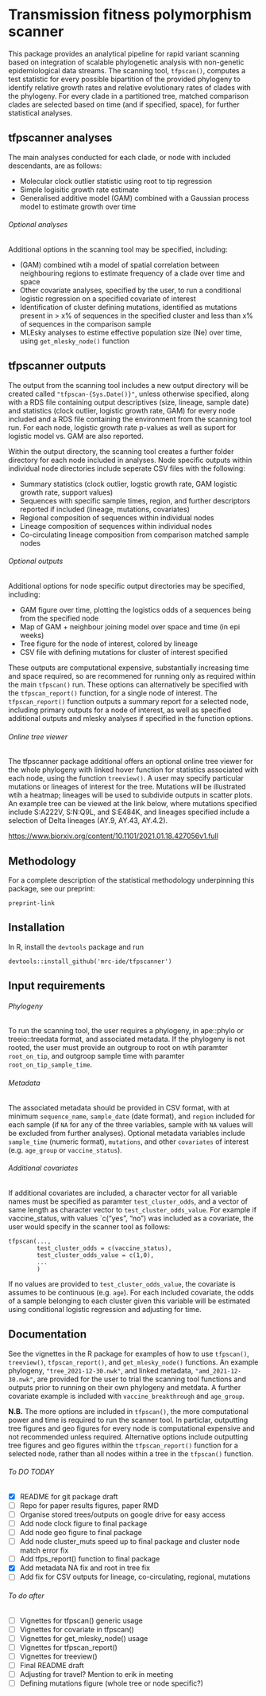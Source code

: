 
<!-- README.md is generated from README.Rmd. Please edit that file -->

# Transmission fitness polymorphism scanner

This package provides an analytical pipeline for rapid variant scanning
based on integration of scalable phylogenetic analysis with non-genetic
epidemiological data streams. The scanning tool, `tfpscan()`, computes a
test statistic for every possible bipartition of the provided phylogeny
to identify relative growth rates and relative evolutionary rates of
clades with the phylogeny. For every clade in a partitioned tree,
matched comparison clades are selected based on time (and if specified,
space), for further statistical analyses.

## tfpscanner analyses

The main analyses conducted for each clade, or node with included
descendants, are as follows:

  - Molecular clock outlier statistic using root to tip regression
  - Simple logisitic growth rate estimate
  - Generalised additive model (GAM) combined with a Gaussian process
    model to estimate growth over time

###### Optional analyses

Additional options in the scanning tool may be specified, including:

  - (GAM) combined wtih a model of spatial correlation between
    neighbouring regions to estimate frequency of a clade over time and
    space
  - Other covariate analyses, specified by the user, to run a
    conditional logistic regression on a specified covariate of interest
  - Identification of cluster defining mutations, identified as
    mutations present in \> x% of sequences in the specified cluster and
    less than x% of sequences in the comparison sample
  - MLEsky analyses to estime effective population size (Ne) over time,
    using `get_mlesky_node()` function

## tfpscanner outputs

The output from the scanning tool includes a new output directory will
be created called `"tfpscan-{Sys.Date()}"`, unless otherwise specified,
along with a RDS file containing output descriptives (size, lineage,
sample date) and statistics (clock outlier, logistic growth rate, GAM)
for every node included and a RDS file containing the environment from
the scanning tool run. For each node, logistic growth rate p-values as
well as suport for logistic model vs. GAM are also reported.

Within the output directory, the scanning tool creates a further folder
directory for each node included in analyses. Node specific outputs
within individual node directories include seperate CSV files with the
following:

  - Summary statistics (clock outlier, logstic growth rate, GAM logistic
    growth rate, support values)
  - Sequences with specific sample times, region, and further
    descriptors reported if included (lineage, mutations, covariates)
  - Regional composition of sequences within individual nodes
  - Lineage composition of sequences within individual nodes
  - Co-circulating lineage composition from comparison matched sample
    nodes

###### Optional outputs

Additional options for node specific output directories may be
specified, including:

  - GAM figure over time, plotting the logistics odds of a sequences
    being from the specified node
  - Map of GAM + neighbour joining model over space and time (in epi
    weeks)
  - Tree figure for the node of interest, colored by lineage
  - CSV file with defining mutations for cluster of interest specified

These outputs are computational expensive, substantially increasing time
and space required, so are recommened for running only as required
within the main `tfpscan()` run. These options can alternatively be
specified with the `tfpscan_report()` function, for a single node of
interest. The `tfpscan_report()` function outputs a summary report for a
selected node, including primary outputs for a node of interest, as well
as specified additional outputs and mlesky analyses if specified in the
function options.

###### Online tree viewer

The tfpscanner package additional offers an optional online tree viewer
for the whole phylogeny with linked hover function for statistics
associated with each node, using the function `treeview()`. A user may
specify particular mutations or lineages of interest for the tree.
Mutations will be illustrated wtih a heatmap; lineages will be used to
subdivide outputs in scatter plots. An example tree can be viewed at the
link below, where mutations specified include S:A222V, S:N:Q9L, and
S:E484K, and lineages specified include a selection of Delta lineages
(AY.9, AY.43, AY.4.2).

<https://www.biorxiv.org/content/10.1101/2021.01.18.427056v1.full>

## Methodology

For a complete description of the statistical methodology underpinning
this package, see our preprint:

`preprint-link`

## Installation

In R, install the `devtools` package and run

    devtools::install_github('mrc-ide/tfpscanner')

## Input requirements

###### Phylogeny

To run the scanning tool, the user requires a phylogeny, in ape::phylo
or treeio::treedata format, and associated metadata. If the phylogeny is
not rooted, the user must provide an outgroup to root on wtih paramter
`root_on_tip`, and outgroop sample time with paramter
`root_on_tip_sample_time`.

###### Metadata

The associated metadata should be provided in CSV format, with at
minimum `sequence_name`, `sample_date` (date format), and `region`
included for each sample (if `NA` for any of the three variables, sample
with `NA` values will be excluded from further analyses). Optional
metadata variables include `sample_time` (numeric format), `mutations`,
and other `covariates` of interest (e.g. `age_group` or
`vaccine_status`).

###### Additional covariates

If additional covariates are included, a character vector for all
variable names must be specified as paramter `test_cluster_odds`, and a
vector of same length as character vector to `test_cluster_odds_value`.
For example if vaccine\_status, with values \`c(“yes”, “no”) was
included as a covariate, the user would specify in the scanner tool as
follows:

    tfpscan(..., 
            test_cluster_odds = c(vaccine_status),
            test_cluster_odds_value = c(1,0),
            ...
            )

If no values are provided to `test_cluster_odds_value`, the covariate is
assumes to be continuous (e.g. `age`). For each included covariate, the
odds of a sample belonging to each cluster given this variable will be
estimated using conditional logistic regression and adjusting for time.

## Documentation

See the vignettes in the R package for examples of how to use
`tfpscan()`, `treeview()`, `tfpscan_report()`, and `get_mlesky_node()`
functions. An example phylogeny, `"tree_2021-12-30.nwk"`, and linked
metadata, `"amd_2021-12-30.nwk"`, are provided for the user to trial the
scanning tool functions and outputs prior to running on their own
phylogeny and metdata. A further covariate example is included with
`vaccine_breakthrough` and `age_group`.

**N.B.** The more options are included in `tfpscan()`, the more
computational power and time is required to run the scanner tool. In
particlar, outputting tree figures and geo figures for every node is
computational expensive and not recommended unless required. Alternative
options include outputting tree figures and geo figures within the
`tfpscan_report()` function for a selected node, rather than all nodes
within a tree in the `tfpscan()` function.

###### To DO TODAY

  - [x] README for git package draft
  - [ ] Repo for paper results figures, paper RMD
  - [ ] Organise stored trees/outputs on google drive for easy access
  - [ ] Add node clock figure to final package  
  - [ ] Add node geo figure to final package  
  - [ ] Add node cluster\_muts speed up to final package and cluster
    node match error fix
  - [ ] Add tfps\_report() function to final package
  - [x] Add metadata NA fix and root in tree fix
  - [ ] Add fix for CSV outputs for lineage, co-circulating, regional,
    mutations

###### To do after

  - [ ] Vignettes for tfpscan() generic usage
  - [ ] Vignettes for covariate in tfpscan()
  - [ ] Vignettes for get\_mlesky\_node() usage
  - [ ] Vignettes for tfpscan\_report()  
  - [ ] Vignettes for treeview()  
  - [ ] Final README draft
  - [ ] Adjusting for travel? Mention to erik in meeting
  - [ ] Defining mutations figure (whole tree or node specific?)
